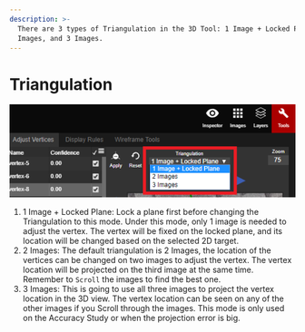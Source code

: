 ```yaml
---
description: >-
  There are 3 types of Triangulation in the 3D Tool: 1 Image + Locked Plane, 2
  Images, and 3 Images.
---
```


# Triangulation

![](../../.gitbook/assets/triangulation-buttons.png)

1. 1 Image + Locked Plane: Lock a plane first before changing the Triangulation to this mode. Under this mode, only 1 image is needed to adjust the vertex. The vertex will be fixed on the locked plane, and its location will be changed based on the selected 2D target.
2. 2 Images: The default triangulation is 2 Images, the location of the vertices can be changed on two images to adjust the vertex. The vertex location will be projected on the third image at the same time. Remember to `Scroll` the images to find the best one.
3. 3 Images: This is going to use all three images to project the vertex location in the 3D view. The vertex location can be seen on any of the other images if you Scroll through the images. This mode is only used on the Accuracy Study or when the projection error is big.

